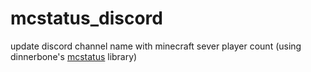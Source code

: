 # mcstatus_discord
update discord channel name with minecraft sever player count (using dinnerbone's [mcstatus](https://github.com/Dinnerbone/mcstatus) library)
